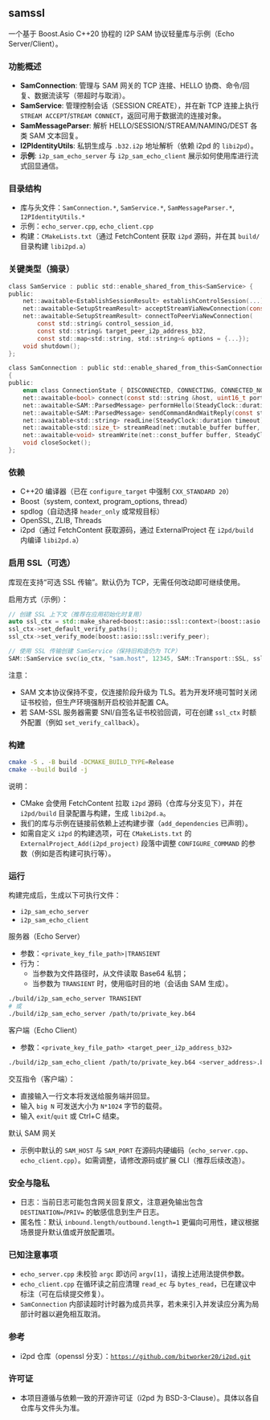 ## samssl

一个基于 Boost.Asio C++20 协程的 I2P SAM 协议轻量库与示例（Echo Server/Client）。

### 功能概述
- **SamConnection**: 管理与 SAM 网关的 TCP 连接、HELLO 协商、命令/回复、数据流读写（带超时与取消）。
- **SamService**: 管理控制会话（SESSION CREATE），并在新 TCP 连接上执行 `STREAM ACCEPT`/`STREAM CONNECT`，返回可用于数据流的连接对象。
- **SamMessageParser**: 解析 HELLO/SESSION/STREAM/NAMING/DEST 各类 SAM 文本回复。
- **I2PIdentityUtils**: 私钥生成与 `.b32.i2p` 地址解析（依赖 i2pd 的 `libi2pd`）。
- **示例**: `i2p_sam_echo_server` 与 `i2p_sam_echo_client` 展示如何使用库进行流式回显通信。

### 目录结构
- 库与头文件：`SamConnection.*`, `SamService.*`, `SamMessageParser.*`, `I2PIdentityUtils.*`
- 示例：`echo_server.cpp`, `echo_client.cpp`
- 构建：`CMakeLists.txt`（通过 FetchContent 获取 `i2pd` 源码，并在其 `build/` 目录构建 `libi2pd.a`）

### 关键类型（摘录）
```35:84:/home/smart/works/github/samssl/SamService.h
class SamService : public std::enable_shared_from_this<SamService> {
public:
    net::awaitable<EstablishSessionResult> establishControlSession(...);
    net::awaitable<SetupStreamResult> acceptStreamViaNewConnection(const std::string& control_session_id);
    net::awaitable<SetupStreamResult> connectToPeerViaNewConnection(
        const std::string& control_session_id,
        const std::string& target_peer_i2p_address_b32,
        const std::map<std::string, std::string>& options = {...});
    void shutdown();
};
```

```16:65:/home/smart/works/github/samssl/SamConnection.h
class SamConnection : public std::enable_shared_from_this<SamConnection>
{
public:
    enum class ConnectionState { DISCONNECTED, CONNECTING, CONNECTED_NO_HELLO, HELLO_OK, DATA_STREAM_MODE, CLOSING, CLOSED, ERROR_STATE };
    net::awaitable<bool> connect(const std::string &host, uint16_t port, SteadyClock::duration timeout = std::chrono::seconds(10));
    net::awaitable<SAM::ParsedMessage> performHello(SteadyClock::duration timeout = std::chrono::seconds(5));
    net::awaitable<SAM::ParsedMessage> sendCommandAndWaitReply(const std::string &command, SteadyClock::duration reply_timeout = std::chrono::seconds(10));
    net::awaitable<std::string> readLine(SteadyClock::duration timeout);
    net::awaitable<std::size_t> streamRead(net::mutable_buffer buffer, SteadyClock::duration timeout = std::chrono::minutes(5));
    net::awaitable<void> streamWrite(net::const_buffer buffer, SteadyClock::duration timeout = std::chrono::seconds(30));
    void closeSocket();
};
```

### 依赖
- C++20 编译器（已在 `configure_target` 中强制 `CXX_STANDARD 20`）
- Boost（system, context, program_options, thread）
- spdlog（自动选择 `header_only` 或常规目标）
- OpenSSL, ZLIB, Threads
- i2pd（通过 FetchContent 获取源码，通过 ExternalProject 在 `i2pd/build` 内编译 `libi2pd.a`）

### 启用 SSL（可选）
库现在支持“可选 SSL 传输”。默认仍为 TCP，无需任何改动即可继续使用。

启用方式（示例）：
```cpp
// 创建 SSL 上下文（推荐在应用初始化时复用）
auto ssl_ctx = std::make_shared<boost::asio::ssl::context>(boost::asio::ssl::context::tls_client);
ssl_ctx->set_default_verify_paths();
ssl_ctx->set_verify_mode(boost::asio::ssl::verify_peer);

// 使用 SSL 传输创建 SamService（保持旧构造仍为 TCP）
SAM::SamService svc(io_ctx, "sam.host", 12345, SAM::Transport::SSL, ssl_ctx);
```

注意：
- SAM 文本协议保持不变，仅连接阶段升级为 TLS。若为开发环境可暂时关闭证书校验，但生产环境强制开启校验并配置 CA。
- 若 SAM-SSL 服务器需要 SNI/自签名证书校验回调，可在创建 `ssl_ctx` 时额外配置（例如 `set_verify_callback`）。

### 构建
```bash
cmake -S . -B build -DCMAKE_BUILD_TYPE=Release
cmake --build build -j
```

说明：
- CMake 会使用 FetchContent 拉取 `i2pd` 源码（仓库与分支见下），并在 `i2pd/build` 目录配置与构建，生成 `libi2pd.a`。
- 我们的库与示例在链接前依赖上述构建步骤（`add_dependencies` 已声明）。
- 如需自定义 `i2pd` 的构建选项，可在 `CMakeLists.txt` 的 `ExternalProject_Add(i2pd_project)` 段落中调整 `CONFIGURE_COMMAND` 的参数（例如是否构建可执行等）。

### 运行
构建完成后，生成以下可执行文件：
- `i2p_sam_echo_server`
- `i2p_sam_echo_client`

服务器（Echo Server）
- 参数：`<private_key_file_path>|TRANSIENT`
- 行为：
  - 当参数为文件路径时，从文件读取 Base64 私钥；
  - 当参数为 `TRANSIENT` 时，使用临时目的地（会话由 SAM 生成）。

```bash
./build/i2p_sam_echo_server TRANSIENT
# 或
./build/i2p_sam_echo_server /path/to/private_key.b64
```

客户端（Echo Client）
- 参数：`<private_key_file_path> <target_peer_i2p_address_b32>`

```bash
./build/i2p_sam_echo_client /path/to/private_key.b64 <server_address>.b32.i2p
```

交互指令（客户端）：
- 直接输入一行文本将发送给服务端并回显。
- 输入 `big N` 可发送大小为 `N*1024` 字节的载荷。
- 输入 `exit`/`quit` 或 Ctrl+C 结束。

默认 SAM 网关
- 示例中默认的 `SAM_HOST` 与 `SAM_PORT` 在源码内硬编码（`echo_server.cpp`、`echo_client.cpp`）。如需调整，请修改源码或扩展 CLI（推荐后续改造）。

### 安全与隐私
- 日志：当前日志可能包含网关回复原文，注意避免输出包含 `DESTINATION=`/`PRIV=` 的敏感信息到生产日志。
- 匿名性：默认 `inbound.length/outbound.length=1` 更偏向可用性，建议根据场景提升默认值或开放配置项。

### 已知注意事项
- `echo_server.cpp` 未校验 `argc` 即访问 `argv[1]`，请按上述用法提供参数。
- `echo_client.cpp` 在循环读之前应清理 `read_ec` 与 `bytes_read`，已在建议中标注（可在后续提交修复）。
- `SamConnection` 内部读超时计时器为成员共享，若未来引入并发读应分离为局部计时器以避免相互取消。

### 参考
- i2pd 仓库（openssl 分支）：[`https://github.com/bitworker20/i2pd.git`](https://github.com/bitworker20/i2pd.git)

### 许可证
- 本项目遵循与依赖一致的开源许可证（i2pd 为 BSD-3-Clause）。具体以各自仓库与文件头为准。



